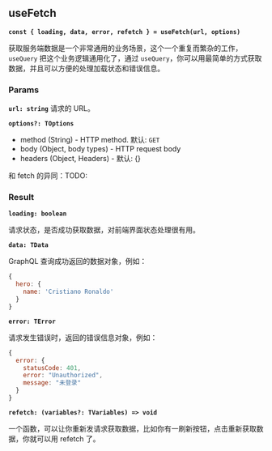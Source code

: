 ## useFetch

**`const { loading, data, error, refetch } = useFetch(url, options)`**

获取服务端数据是一个非常通用的业务场景，这个一个重复而繁杂的工作，`useQuery` 把这个业务逻辑通用化了，通过 `useQuery`，你可以用最简单的方式获取数据，并且可以方便的处理加载状态和错误信息。

### Params

**`url: string`** 请求的 URL。

**`options?: TOptions`**

- method (String) - HTTP method. 默认: `GET`
- body (Object, body types) - HTTP request body
- headers (Object, Headers) - 默认: {}

和 fetch 的异同：TODO:

### Result

**`loading: boolean`**

请求状态，是否成功获取数据，对前端界面状态处理很有用。

**`data: TData`**

GraphQL 查询成功返回的数据对象，例如：

```js
{
  hero: {
    name: 'Cristiano Ronaldo'
  }
}
```

**`error: TError`**

请求发生错误时，返回的错误信息对象，例如：

```js
{
  error: {
    statusCode: 401,
    error: "Unauthorized",
    message: "未登录"
  }
}
```

**`refetch: (variables?: TVariables) => void`**

一个函数，可以让你重新发请求获取数据，比如你有一刷新按钮，点击重新获取数据，你就可以用 refetch 了。

